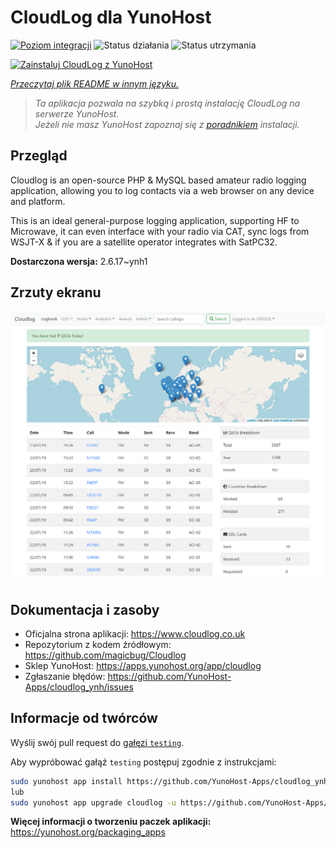 <!--
To README zostało automatycznie wygenerowane przez <https://github.com/YunoHost/apps/tree/master/tools/readme_generator>
Nie powinno być ono edytowane ręcznie.
-->

# CloudLog dla YunoHost

[![Poziom integracji](https://apps.yunohost.org/badge/integration/cloudlog)](https://ci-apps.yunohost.org/ci/apps/cloudlog/)
![Status działania](https://apps.yunohost.org/badge/state/cloudlog)
![Status utrzymania](https://apps.yunohost.org/badge/maintained/cloudlog)

[![Zainstaluj CloudLog z YunoHost](https://install-app.yunohost.org/install-with-yunohost.svg)](https://install-app.yunohost.org/?app=cloudlog)

*[Przeczytaj plik README w innym języku.](./ALL_README.md)*

> *Ta aplikacja pozwala na szybką i prostą instalację CloudLog na serwerze YunoHost.*  
> *Jeżeli nie masz YunoHost zapoznaj się z [poradnikiem](https://yunohost.org/install) instalacji.*

## Przegląd

Cloudlog is an open-source PHP & MySQL based amateur radio logging application, allowing you to log contacts via a web browser on any device and platform.

This is an ideal general-purpose logging application, supporting HF to Microwave, it can even interface with your radio via CAT, sync logs from WSJT-X & if you are a satellite operator integrates with SatPC32.


**Dostarczona wersja:** 2.6.17~ynh1

## Zrzuty ekranu

![Zrzut ekranu z CloudLog](./doc/screenshots/screenshot.png)

## Dokumentacja i zasoby

- Oficjalna strona aplikacji: <https://www.cloudlog.co.uk>
- Repozytorium z kodem źródłowym: <https://github.com/magicbug/Cloudlog>
- Sklep YunoHost: <https://apps.yunohost.org/app/cloudlog>
- Zgłaszanie błędów: <https://github.com/YunoHost-Apps/cloudlog_ynh/issues>

## Informacje od twórców

Wyślij swój pull request do [gałęzi `testing`](https://github.com/YunoHost-Apps/cloudlog_ynh/tree/testing).

Aby wypróbować gałąź `testing` postępuj zgodnie z instrukcjami:

```bash
sudo yunohost app install https://github.com/YunoHost-Apps/cloudlog_ynh/tree/testing --debug
lub
sudo yunohost app upgrade cloudlog -u https://github.com/YunoHost-Apps/cloudlog_ynh/tree/testing --debug
```

**Więcej informacji o tworzeniu paczek aplikacji:** <https://yunohost.org/packaging_apps>
